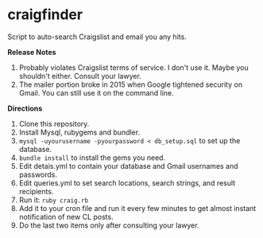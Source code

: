 # craigfinder
Script to auto-search Craigslist and email you any hits.

**Release Notes**
1. Probably violates Craigslist terms of service.  I don't use it.  Maybe you shouldn't either.  Consult your lawyer.
2. The mailer portion broke in 2015 when Google tightened security on Gmail.  You can still use it on the command line.

**Directions**
1. Clone this repository.
2. Install Mysql, rubygems and bundler.
3. `mysql -uyourusername -pyourpassword < db_setup.sql` to set up the database.
4. `bundle install` to install the gems you need.
5. Edit detais.yml to contain your database and Gmail usernames and passwords.
6. Edit queries.yml to set search locations, search strings, and result recipients.
7. Run it:  `ruby craig.rb`
8. Add it to your cron file and run it every few minutes to get almost instant notification of new CL posts.
9. Do the last two items only after consulting your lawyer.
